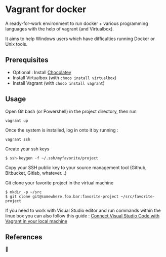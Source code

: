 # Vagrant for docker

A ready-for-work environment to run docker + various programming languages with the help of vagrant (and Virtualbox).

It aims to help Windows users which have difficulties running Docker or Unix tools.

## Prerequisites

* Optional : Install [Chocolatey](https://chocolatey.org/install)
* Install Virtualbox (with `choco install virtualbox`)
* Install Vagrant (with `choco install vagrant`)

## Usage

Open Git bash (or Powershell) in the project directory, then run

    vagrant up

Once the system is installed, log in onto it by running :

    vagrant ssh

Create your ssh keys 

    $ ssh-keygen -f ~/.ssh/myfavorite/project
   
Copy your SSH public key to your source management tool (Github, Bitbucket, Gitlab, whatever...)

Git clone your favorite project in the virtual machine

    $ mkdir -p ~/src
    $ git clone git@somewhere.foo.bar:favorite-project ~/src/favorite-project


If you need to work with Visual Studio editor and run commands within the linux box
you can also follow this guide : [Connect Visual Studio Code with Vagrant in your local machine](https://medium.com/@lopezgand/connect-visual-studio-code-with-vagrant-in-your-local-machine-24903fb4a9de)


## References

:construction:

